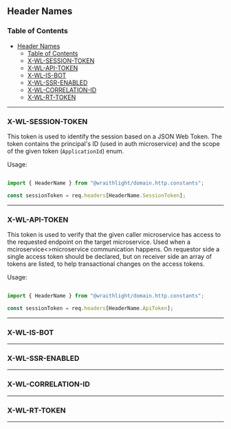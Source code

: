 ## Header Names

### Table of Contents
- [Header Names](#header-names)
  - [Table of Contents](#table-of-contents)
  - [X-WL-SESSION-TOKEN](#x-wl-session-token)
  - [X-WL-API-TOKEN](#x-wl-api-token)
  - [X-WL-IS-BOT](#x-wl-is-bot)
  - [X-WL-SSR-ENABLED](#x-wl-ssr-enabled)
  - [X-WL-CORRELATION-ID](#x-wl-correlation-id)
  - [X-WL-RT-TOKEN](#x-wl-rt-token)

---

### X-WL-SESSION-TOKEN
This token is used to identify the session based on a JSON Web Token. The token contains the principal's ID (used in auth microservice) and the scope of the given token (`ApplicationId`) enum.

Usage:

```ts

import { HeaderName } from "@wraithlight/domain.http.constants";

const sessionToken = req.headers[HeaderName.SessionToken];

```

---

### X-WL-API-TOKEN
This token is used to verify that the given caller microservice has access to the requested endpoint on the target microservice. Used when a mciroservice<>microservice communication happens. On requestor side a single access token should be declared, but on receiver side an array of tokens are listed, to help transactional changes on the access tokens.

Usage:

```ts

import { HeaderName } from "@wraithlight/domain.http.constants";

const sessionToken = req.headers[HeaderName.ApiToken];

```

---

### X-WL-IS-BOT

---

### X-WL-SSR-ENABLED

---

### X-WL-CORRELATION-ID

---

### X-WL-RT-TOKEN

---
